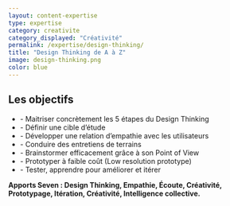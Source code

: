 ```yaml
---
layout: content-expertise
type: expertise
category: creativite
category_displayed: "Créativité"
permalink: /expertise/design-thinking/
title: "Design Thinking de A à Z"
image: design-thinking.png
color: blue
---
```


## Les objectifs

* \- Maitriser concrètement les 5 étapes du Design Thinking
* \- Définir une cible d’étude
* \- Développer une relation d’empathie avec les utilisateurs
* \- Conduire des entretiens de terrains
* \- Brainstormer efficacement grâce à son Point of View
* \- Prototyper à faible coût (Low resolution prototype)
* \- Tester, apprendre pour améliorer et itérer

**Apports Seven : Design Thinking, Empathie, Écoute, Créativité, Prototypage, Itération, Créativité, Intelligence collective.**
